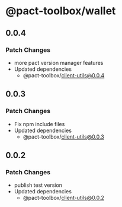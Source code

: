 # @pact-toolbox/wallet

## 0.0.4

### Patch Changes

- more pact version manager features
- Updated dependencies
  - @pact-toolbox/client-utils@0.0.4

## 0.0.3

### Patch Changes

- Fix npm include files
- Updated dependencies
  - @pact-toolbox/client-utils@0.0.3

## 0.0.2

### Patch Changes

- publish test version
- Updated dependencies
  - @pact-toolbox/client-utils@0.0.2
